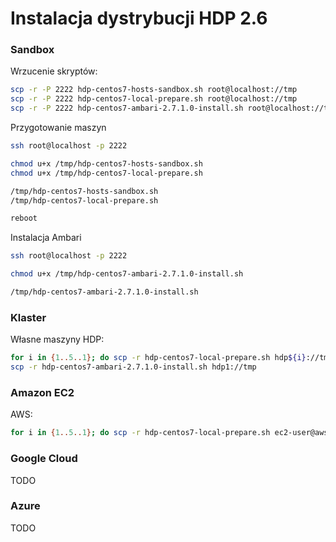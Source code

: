 
# Instalacja dystrybucji HDP 2.6

### Sandbox

Wrzucenie skryptów:
~~~bash
scp -r -P 2222 hdp-centos7-hosts-sandbox.sh root@localhost://tmp
scp -r -P 2222 hdp-centos7-local-prepare.sh root@localhost://tmp
scp -r -P 2222 hdp-centos7-ambari-2.7.1.0-install.sh root@localhost://tmp
~~~

Przygotowanie maszyn
~~~bash
ssh root@localhost -p 2222

chmod u+x /tmp/hdp-centos7-hosts-sandbox.sh
chmod u+x /tmp/hdp-centos7-local-prepare.sh

/tmp/hdp-centos7-hosts-sandbox.sh
/tmp/hdp-centos7-local-prepare.sh

reboot
~~~

Instalacja Ambari
~~~bash
ssh root@localhost -p 2222

chmod u+x /tmp/hdp-centos7-ambari-2.7.1.0-install.sh

/tmp/hdp-centos7-ambari-2.7.1.0-install.sh
~~~



### Klaster

Własne maszyny HDP:
~~~bash
for i in {1..5..1}; do scp -r hdp-centos7-local-prepare.sh hdp${i}://tmp; done
scp -r hdp-centos7-ambari-2.7.1.0-install.sh hdp1://tmp
~~~


### Amazon EC2

AWS:
~~~bash
for i in {1..5..1}; do scp -r hdp-centos7-local-prepare.sh ec2-user@aws${i}://tmp; done
~~~



### Google Cloud

TODO

### Azure

TODO
